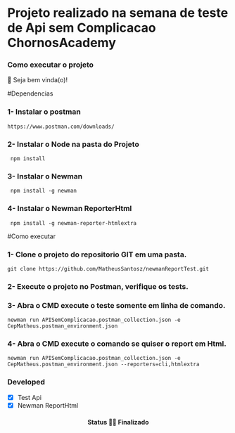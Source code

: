 <h1>Projeto realizado na semana de teste de Api sem Complicacao ChornosAcademy</h1>
<h3>Como executar o projeto</h3>

👋 Seja bem vinda(o)!

#Dependencias

### 1- Instalar o postman 
```
https://www.postman.com/downloads/
```

### 2- Instalar o Node na pasta do Projeto
```
 npm install
```

### 3- Instalar o Newman 
```
 npm install -g newman
```

### 4- Instalar o Newman  ReporterHtml
```
 npm install -g newman-reporter-htmlextra
```

#Como executar
  
 ### 1- Clone o projeto do repositorio GIT em uma pasta.
```
git clone https://github.com/MatheusSantosz/newmanReportTest.git
```
  
### 2- Execute o projeto no Postman, verifique os tests.


### 3- Abra o CMD execute o teste somente em linha de comando.
```
newman run APISemComplicacao.postman_collection.json -e CepMatheus.postman_environment.json
```
### 4- Abra o CMD execute o comando se quiser o report em Html.
```
newman run APISemComplicacao.postman_collection.json -e CepMatheus.postman_environment.json --reporters=cli,htmlextra
```

### Developed

- [x] Test Api
- [x] Newman ReportHtml

<h4 align="center"> 
	 Status 🚀🚀 Finalizado 
</h4>
